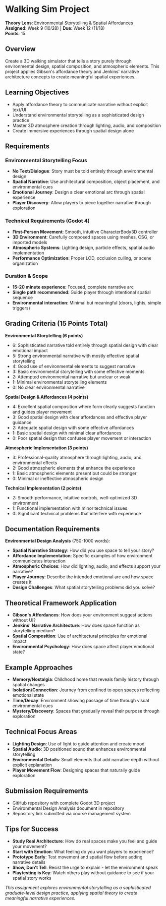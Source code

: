 # Walking Sim Project
**Theory Lens**: Environmental Storytelling & Spatial Affordances  
**Assigned**: Week 9 (10/28) | **Due**: Week 12 (11/18)  
**Points**: 15

## Overview
Create a 3D walking simulator that tells a story purely through environmental design, spatial composition, and atmospheric elements. This project applies Gibson's affordance theory and Jenkins' narrative architecture concepts to create meaningful spatial experiences.

## Learning Objectives
- Apply affordance theory to communicate narrative without explicit text/UI
- Understand environmental storytelling as a sophisticated design practice
- Master 3D atmosphere creation through lighting, audio, and composition
- Create immersive experiences through spatial design alone

## Requirements

### Environmental Storytelling Focus
- **No Text/Dialogue**: Story must be told entirely through environmental design
- **Spatial Narrative**: Use architectural composition, object placement, and environmental cues
- **Emotional Journey**: Design a clear emotional arc through spatial experience
- **Player Discovery**: Allow players to piece together narrative through exploration

### Technical Requirements (Godot 4)
- **First-Person Movement**: Smooth, intuitive CharacterBody3D controller
- **3D Environment**: Carefully composed spaces using meshes, CSG, or imported models  
- **Atmospheric Systems**: Lighting design, particle effects, spatial audio implementation
- **Performance Optimization**: Proper LOD, occlusion culling, or scene organization

### Duration & Scope
- **15-20 minute experience**: Focused, complete narrative arc
- **Single path recommended**: Guide player through intentional spatial sequence
- **Environmental interaction**: Minimal but meaningful (doors, lights, simple triggers)

## Grading Criteria (15 Points Total)

**Environmental Storytelling (6 points)**
- 6: Sophisticated narrative told entirely through spatial design with clear emotional impact
- 5: Strong environmental narrative with mostly effective spatial storytelling
- 4: Good use of environmental elements to suggest narrative
- 3: Basic environmental storytelling with some effective moments
- 2: Attempted environmental narrative but unclear or weak
- 1: Minimal environmental storytelling elements
- 0: No clear environmental narrative

**Spatial Design & Affordances (4 points)**
- 4: Excellent spatial composition where form clearly suggests function and guides player movement
- 3: Good spatial design with clear affordances and effective player guidance
- 2: Adequate spatial design with some effective affordances
- 1: Basic spatial design with minimal clear affordances
- 0: Poor spatial design that confuses player movement or interaction

**Atmospheric Implementation (3 points)**
- 3: Professional-quality atmosphere through lighting, audio, and environmental effects
- 2: Good atmospheric elements that enhance the experience
- 1: Basic atmospheric elements present but could be stronger
- 0: Minimal or ineffective atmospheric design

**Technical Implementation (2 points)**
- 2: Smooth performance, intuitive controls, well-optimized 3D environment
- 1: Functional implementation with minor technical issues
- 0: Significant technical problems that interfere with experience

## Documentation Requirements
**Environmental Design Analysis** (750-1000 words):
- **Spatial Narrative Strategy**: How did you use space to tell your story?
- **Affordance Implementation**: Specific examples of how environment communicates interaction
- **Atmospheric Choices**: How did lighting, audio, and effects support your narrative?
- **Player Journey**: Describe the intended emotional arc and how space creates it
- **Design Challenges**: What spatial storytelling problems did you solve?

## Theoretical Framework Application
- **Gibson's Affordances**: How does your environment suggest actions without UI?
- **Jenkins' Narrative Architecture**: How does space function as storytelling medium?
- **Spatial Composition**: Use of architectural principles for emotional impact
- **Environmental Psychology**: How does space affect player emotional state?

## Example Approaches
- **Memory/Nostalgia**: Childhood home that reveals family history through spatial changes
- **Isolation/Connection**: Journey from confined to open spaces reflecting emotional state
- **Time/Decay**: Environment showing passage of time through visual environmental cues
- **Mystery/Discovery**: Spaces that gradually reveal their purpose through exploration

## Technical Focus Areas
- **Lighting Design**: Use of light to guide attention and create mood
- **Spatial Audio**: 3D positioned sound that enhances environmental storytelling
- **Environmental Details**: Small elements that add narrative depth without explicit explanation
- **Player Movement Flow**: Designing spaces that naturally guide exploration

## Submission Requirements
- GitHub repository with complete Godot 3D project
- Environmental Design Analysis document in repository
- Repository link submitted via course management system

## Tips for Success
- **Study Real Architecture**: How do real spaces make you feel and guide your movement?
- **Start with Emotion**: What feeling do you want players to experience?
- **Prototype Early**: Test movement and spatial flow before adding narrative details
- **Show, Don't Tell**: Resist the urge to explain - let the environment speak
- **Playtesting is Key**: Watch others play without guidance to see if your spatial story works

*This assignment explores environmental storytelling as a sophisticated graduate-level design practice, applying spatial theory to create meaningful narrative experiences.*